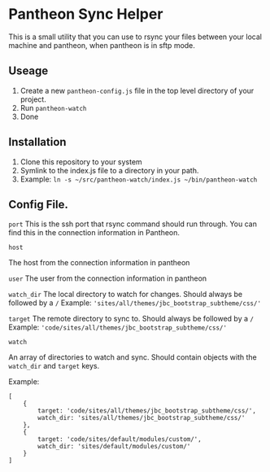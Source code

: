 # Pantheon Sync Helper

This is a small utility that you can use to rsync your files between your local machine and pantheon, when pantheon is in sftp mode. 

## Useage

1. Create a new `pantheon-config.js` file in the top level directory of your project. 
2. Run `pantheon-watch`
3. Done

## Installation

1. Clone this repository to your system
2. Symlink to the index.js file to a directory in your path. 
3. Example: `ln -s ~/src/pantheon-watch/index.js ~/bin/pantheon-watch`


## Config File. 

`port`
This is the ssh port that rsync command should run through. You can find this in the connection information in Pantheon. 

`host`

The host from the connection information in pantheon

`user`
The user from the connection information in pantheon

`watch_dir`
The local directory to watch for changes. Should always be followed by a `/`
Example: `'sites/all/themes/jbc_bootstrap_subtheme/css/'`

`target`
The remote directory to sync to. Should always be followed by a `/`
Example: `'code/sites/all/themes/jbc_bootstrap_subtheme/css/'`

`watch`

An array of directories to watch and sync. Should contain objects with the `watch_dir` and `target` keys. 

Example:

    [
        {
            target: 'code/sites/all/themes/jbc_bootstrap_subtheme/css/',
            watch_dir: 'sites/all/themes/jbc_bootstrap_subtheme/css/'
        },
        {
            target: 'code/sites/default/modules/custom/',
            watch_dir: 'sites/default/modules/custom/'
        }
    ]
